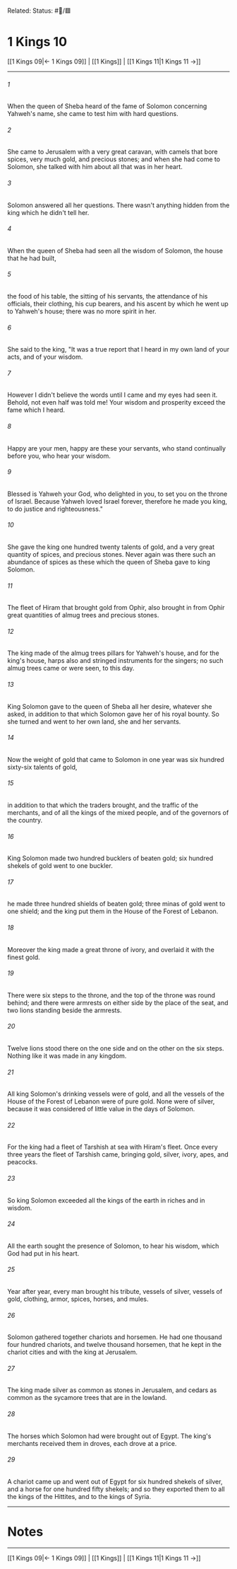 Related:
Status: #📖/🟥
# 1 Kings 10

[[1 Kings 09|← 1 Kings 09]] | [[1 Kings]] | [[1 Kings 11|1 Kings 11 →]]
***



###### 1 
When the queen of Sheba heard of the fame of Solomon concerning Yahweh's name, she came to test him with hard questions. 

###### 2 
She came to Jerusalem with a very great caravan, with camels that bore spices, very much gold, and precious stones; and when she had come to Solomon, she talked with him about all that was in her heart. 

###### 3 
Solomon answered all her questions. There wasn't anything hidden from the king which he didn't tell her. 

###### 4 
When the queen of Sheba had seen all the wisdom of Solomon, the house that he had built, 

###### 5 
the food of his table, the sitting of his servants, the attendance of his officials, their clothing, his cup bearers, and his ascent by which he went up to Yahweh's house; there was no more spirit in her. 

###### 6 
She said to the king, "It was a true report that I heard in my own land of your acts, and of your wisdom. 

###### 7 
However I didn't believe the words until I came and my eyes had seen it. Behold, not even half was told me! Your wisdom and prosperity exceed the fame which I heard. 

###### 8 
Happy are your men, happy are these your servants, who stand continually before you, who hear your wisdom. 

###### 9 
Blessed is Yahweh your God, who delighted in you, to set you on the throne of Israel. Because Yahweh loved Israel forever, therefore he made you king, to do justice and righteousness." 

###### 10 
She gave the king one hundred twenty talents of gold, and a very great quantity of spices, and precious stones. Never again was there such an abundance of spices as these which the queen of Sheba gave to king Solomon. 

###### 11 
The fleet of Hiram that brought gold from Ophir, also brought in from Ophir great quantities of almug trees and precious stones. 

###### 12 
The king made of the almug trees pillars for Yahweh's house, and for the king's house, harps also and stringed instruments for the singers; no such almug trees came or were seen, to this day. 

###### 13 
King Solomon gave to the queen of Sheba all her desire, whatever she asked, in addition to that which Solomon gave her of his royal bounty. So she turned and went to her own land, she and her servants. 

###### 14 
Now the weight of gold that came to Solomon in one year was six hundred sixty-six talents of gold, 

###### 15 
in addition to that which the traders brought, and the traffic of the merchants, and of all the kings of the mixed people, and of the governors of the country. 

###### 16 
King Solomon made two hundred bucklers of beaten gold; six hundred shekels of gold went to one buckler. 

###### 17 
he made three hundred shields of beaten gold; three minas of gold went to one shield; and the king put them in the House of the Forest of Lebanon. 

###### 18 
Moreover the king made a great throne of ivory, and overlaid it with the finest gold. 

###### 19 
There were six steps to the throne, and the top of the throne was round behind; and there were armrests on either side by the place of the seat, and two lions standing beside the armrests. 

###### 20 
Twelve lions stood there on the one side and on the other on the six steps. Nothing like it was made in any kingdom. 

###### 21 
All king Solomon's drinking vessels were of gold, and all the vessels of the House of the Forest of Lebanon were of pure gold. None were of silver, because it was considered of little value in the days of Solomon. 

###### 22 
For the king had a fleet of Tarshish at sea with Hiram's fleet. Once every three years the fleet of Tarshish came, bringing gold, silver, ivory, apes, and peacocks. 

###### 23 
So king Solomon exceeded all the kings of the earth in riches and in wisdom. 

###### 24 
All the earth sought the presence of Solomon, to hear his wisdom, which God had put in his heart. 

###### 25 
Year after year, every man brought his tribute, vessels of silver, vessels of gold, clothing, armor, spices, horses, and mules. 

###### 26 
Solomon gathered together chariots and horsemen. He had one thousand four hundred chariots, and twelve thousand horsemen, that he kept in the chariot cities and with the king at Jerusalem. 

###### 27 
The king made silver as common as stones in Jerusalem, and cedars as common as the sycamore trees that are in the lowland. 

###### 28 
The horses which Solomon had were brought out of Egypt. The king's merchants received them in droves, each drove at a price. 

###### 29 
A chariot came up and went out of Egypt for six hundred shekels of silver, and a horse for one hundred fifty shekels; and so they exported them to all the kings of the Hittites, and to the kings of Syria.

---
# Notes


***
[[1 Kings 09|← 1 Kings 09]] | [[1 Kings]] | [[1 Kings 11|1 Kings 11 →]]
